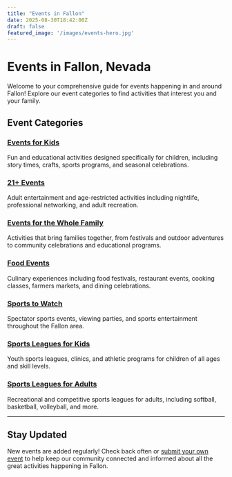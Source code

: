 ```yaml
---
title: "Events in Fallon"
date: 2025-08-30T18:42:00Z
draft: false
featured_image: '/images/events-hero.jpg'
---
```


# Events in Fallon, Nevada

Welcome to your comprehensive guide for events happening in and around Fallon! Explore our event categories to find activities that interest you and your family.

## Event Categories

### [Events for Kids](/events/kids/)
Fun and educational activities designed specifically for children, including story times, crafts, sports programs, and seasonal celebrations.

### [21+ Events](/events/adults/)
Adult entertainment and age-restricted activities including nightlife, professional networking, and adult recreation.

### [Events for the Whole Family](/events/family/)
Activities that bring families together, from festivals and outdoor adventures to community celebrations and educational programs.

### [Food Events](/events/food/)
Culinary experiences including food festivals, restaurant events, cooking classes, farmers markets, and dining celebrations.

### [Sports to Watch](/events/sports-watch/)
Spectator sports events, viewing parties, and sports entertainment throughout the Fallon area.

### [Sports Leagues for Kids](/events/sports-kids/)
Youth sports leagues, clinics, and athletic programs for children of all ages and skill levels.

### [Sports Leagues for Adults](/events/sports-adults/)
Recreational and competitive sports leagues for adults, including softball, basketball, volleyball, and more.

---

## Stay Updated

New events are added regularly! Check back often or [submit your own event](/submit/) to help keep our community connected and informed about all the great activities happening in Fallon.
